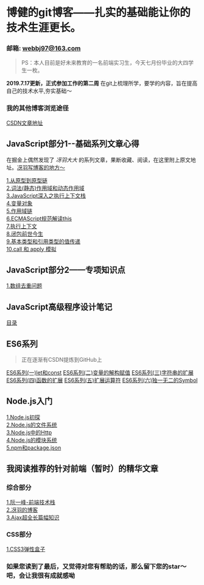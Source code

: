 # 博健的git博客——扎实的基础能让你的技术生涯更长。
### 邮箱: webbj97@163.com
> PS：本人目前是好未来教育的一名前端实习生，今天七月份毕业的大四学生一枚。

**2019.7.17更新，正式参加工作的第二周**
在git上梳理所学，要学的内容，旨在提高自己的技术水平,夯实基础～
### 我的其他博客浏览途径
[CSDN文章地址](https://blog.csdn.net/jbj6568839z)  

## JavaScript部分1--基础系列文章心得 
在掘金上偶然发现了 _冴羽大大_ 的系列文章，果断收藏、阅读，在这里附上原文地址。[冴羽写博客的地方～](https://github.com/mqyqingfeng/Blog)

[1.从原型到原型链](https://github.com/webbj97/summary/blob/master/Blog-%E6%B7%B1%E5%85%A5js%E8%AF%BB%E5%90%8E%E6%84%9F/1.%E4%BB%8E%E5%8E%9F%E5%9E%8B%E5%88%B0%E5%8E%9F%E5%9E%8B%E9%93%BE.md)  
[2.词法(静态)作用域和动态作用域](https://github.com/webbj97/summary/blob/master/Blog-%E6%B7%B1%E5%85%A5js%E8%AF%BB%E5%90%8E%E6%84%9F/2.%E8%AF%8D%E6%B3%95%E4%BD%9C%E7%94%A8%E5%9F%9F%E5%92%8C%E5%8A%A8%E6%80%81%E4%BD%9C%E7%94%A8%E5%9F%9F.md)  
[3.JavaScript深入之执行上下文栈](https://github.com/webbj97/summary/blob/master/Blog-%E6%B7%B1%E5%85%A5js%E8%AF%BB%E5%90%8E%E6%84%9F/3.%E6%89%A7%E8%A1%8C%E4%B8%8A%E4%B8%8B%E6%96%87.md)  
[4.变量对象](https://github.com/webbj97/summary/blob/master/Blog-%E6%B7%B1%E5%85%A5js%E8%AF%BB%E5%90%8E%E6%84%9F/4.%E6%B7%B1%E5%85%A5%E5%8F%98%E9%87%8F%E5%AF%B9%E8%B1%A1.md)  
[5.作用域链](https://github.com/webbj97/summary/blob/master/Blog-%E6%B7%B1%E5%85%A5js%E8%AF%BB%E5%90%8E%E6%84%9F/5.%E4%BD%9C%E7%94%A8%E5%9F%9F%E9%93%BE.md)  
[6.ECMAScript规范解读this](https://github.com/webbj97/summary/blob/master/Blog-%E6%B7%B1%E5%85%A5js%E8%AF%BB%E5%90%8E%E6%84%9F/6.%E4%BB%8EECMAScript%E8%A7%84%E8%8C%83%E8%A7%A3%E8%AF%BBthis.md)  
[7.执行上下文](https://github.com/webbj97/summary/blob/master/Blog-%E6%B7%B1%E5%85%A5js%E8%AF%BB%E5%90%8E%E6%84%9F/7.%E6%89%A7%E8%A1%8C%E4%B8%8A%E4%B8%8B%E6%96%87.md)  
[8.闭包前世今生](https://github.com/webbj97/summary/blob/master/Blog-%E6%B7%B1%E5%85%A5js%E8%AF%BB%E5%90%8E%E6%84%9F/8.%E9%97%AD%E5%8C%85%E7%9A%84%E5%89%8D%E4%B8%96%E4%BB%8A%E7%94%9F.md)  
[9.基本类型和引用类型的值传递](https://github.com/webbj97/summary/blob/master/Blog-%E6%B7%B1%E5%85%A5js%E8%AF%BB%E5%90%8E%E6%84%9F/9.%E5%9F%BA%E6%9C%AC%E7%B1%BB%E5%9E%8B%E5%92%8C%E5%BC%95%E7%94%A8%E7%B1%BB%E5%9E%8B%E7%9A%84%E5%80%BC%E4%BC%A0%E9%80%92.md)  
[10.call 和 apply 模拟](https://github.com/webbj97/summary/blob/master/Blog-%E6%B7%B1%E5%85%A5js%E8%AF%BB%E5%90%8E%E6%84%9F/10.call%E5%92%8Capply%E6%A8%A1%E6%8B%9F.md)  

## JavaScript部分2——专项知识点

[1.数组去重问题](https://github.com/webbj97/summary/blob/master/Blog-%E4%B8%93%E9%A2%98js%E8%AF%BB%E5%90%8E%E6%84%9F/1.%E6%95%B0%E7%BB%84%E5%8E%BB%E9%87%8D%E9%97%AE%E9%A2%98.md)  


## JavaScript高级程序设计笔记

[目录](https://github.com/webbj97/summary/blob/master/Blog-JS%E9%AB%98%E7%A8%8B%E7%AC%94%E8%AE%B0/README.md)  

## ES6系列
> 正在逐渐有CSDN提炼到GitHub上

[ES6系列(一)let和const](https://blog.csdn.net/jbj6568839z/article/details/84538367)
[ES6系列(二)变量的解构赋值](https://blog.csdn.net/jbj6568839z/article/details/95185430)
[ES6系列(三)字符串的扩展](https://blog.csdn.net/jbj6568839z/article/details/100538041)
[ES6系列(四)函数的扩展](https://blog.csdn.net/jbj6568839z/article/details/100541937)
[ES6系列(五)扩展运算符](https://blog.csdn.net/jbj6568839z/article/details/100670675)
[ES6系列(六)独一无二的Symbol](https://blog.csdn.net/jbj6568839z/article/details/102488010)

## Node.js入门
[1.Node.js初探](https://github.com/webbj97/summary/blob/master/Blog-Node.js%E5%AD%A6%E4%B9%A0%E7%AC%94%E8%AE%B0/Blog/1.Node.js%E5%88%9D%E6%8E%A2.md)  
[2.Node.js的文件系统](https://github.com/webbj97/summary/blob/master/Blog-Node.js%E5%AD%A6%E4%B9%A0%E7%AC%94%E8%AE%B0/Blog/2.Node.js%E6%96%87%E4%BB%B6%E7%B3%BB%E7%BB%9F.md)  
[3.Node.js中的Http](https://github.com/webbj97/summary/blob/master/Blog-Node.js%E5%AD%A6%E4%B9%A0%E7%AC%94%E8%AE%B0/Blog/3.Node.js%E4%B8%AD%E7%9A%84http.md)  
[4.Node.js的模块系统](https://github.com/webbj97/summary/blob/master/Blog-Node.js%E5%AD%A6%E4%B9%A0%E7%AC%94%E8%AE%B0/Blog/4.Node.js%E6%A8%A1%E5%9D%97%E7%B3%BB%E7%BB%9F.md)  
[5.npm和package.json](https://github.com/webbj97/summary/blob/master/Blog-Node.js%E5%AD%A6%E4%B9%A0%E7%AC%94%E8%AE%B0/Blog/5.npm%E5%8C%85%E8%AF%B4%E6%98%8E%E5%92%8Cpackage.json.md)  

## 我阅读推荐的针对前端（暂时）的精华文章

### 综合部分
[1.阮一峰-前端技术栈](https://github.com/ruanyf/jstraining/blob/master/docs/history.md)  
[2.冴羽的博客](https://github.com/mqyqingfeng/Blog)  
[3.Ajax超全长篇幅知识](https://juejin.im/post/58c883ecb123db005311861a)  

### CSS部分
[1.CSS3弹性盒子](http://www.ruanyifeng.com/blog/2015/07/flex-grammar.html)  


### 如果您读到了最后，又觉得对您有帮助的话，那么留下您的star～吧，会让我很有成就感呦
